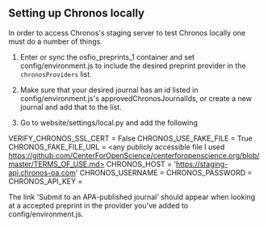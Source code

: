 ## Setting up Chronos locally

In order to access Chronos's staging server to test Chronos locally one must do a number of things.

1. Enter or sync the osfio_preprints_1 container and set config/environment.js to include the desired preprint provider in the `chronosProviders`
list.

2. Make sure that your desired journal has an id listed in config/environment.js's approvedChronosJournalIds, or create a new journal and add that to the list.

3. Go to website/settings/local.py and add the following

VERIFY_CHRONOS_SSL_CERT = False
CHRONOS_USE_FAKE_FILE = True
CHRONOS_FAKE_FILE_URL = <any publicly accessible file I used https://github.com/CenterForOpenScience/centerforopenscience.org/blob/master/TERMS_OF_USE.md>
CHRONOS_HOST = 'https://staging-api.chronos-oa.com'
CHRONOS_USERNAME = <ask a dev for staging creds to put here>
CHRONOS_PASSWORD =  <ask a dev for staging creds to put here>
CHRONOS_API_KEY =  <ask a dev for staging creds to put here>

The link 'Submit to an APA-published journal' should appear when looking at a accepted preprint in the provider you've added to config/environment.js.
